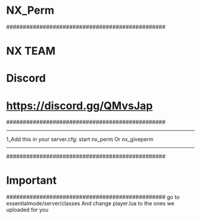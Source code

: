 # NX_Perm
################################################
#                  NX TEAM                     #
#                  Discord                     #
#          https://discord.gg/QMvsJap          #
################################################ 
________________________________________________
1_Add this in your server.cfg:
start nx_perm Or nx_giveperm
________________________________________________
################################################
#                  Important                   #
################################################ 
go to essentialmode/server/classes And change player.lua to the ones we uploaded for you 